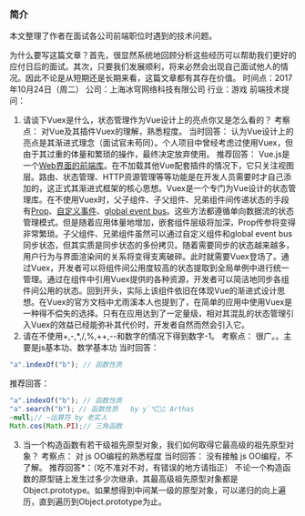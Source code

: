 ### 简介
本文整理了作者在面试各公司前端职位时遇到的技术问题。

为什么要写这篇文章？首先，很显然系统地回顾分析这些经历可以帮助我们更好的应付日后的面试。其次，只要我们发展顺利，将来必然会出现自己面试他人的情况。因此不论是从短期还是长期来看，这篇文章都有其存在价值。
时间点：2017年10月24日（周二）
公司：上海冰穹网络科技有限公司
行业：游戏
前端技术提问：
1. 请谈下Vuex是什么，状态管理作为Vue设计上的亮点你又是怎么看的？
考察点：
    对Vue及其插件Vuex的理解，熟悉程度。
当时回答：
    认为Vue设计上的亮点是其渐进式理念（面试官未苟同）。个人项目中曾经考虑过使用Vuex，但由于其过重的体量和繁琐的操作，最终决定放弃使用。
推荐回答：
    Vue.js是一个[Web界面的前端库](https://zhuanlan.zhihu.com/evanyou/20302927)。在不加载其他Vue配套插件的情况下，它只关注视图层。路由、状态管理、HTTP资源管理等等功能是在开发人员需要时才自己添加的，这正式其渐进式框架的核心思想。Vuex是一个专门为Vue设计的状态管理库。在不使用Vuex时，父子组件、子父组件、兄弟组件间传递状态的手段有[Prop](https://cn.vuejs.org/v2/guide/components.html#Prop)、[自定义事件](https://cn.vuejs.org/v2/guide/components.html#自定义事件)、[global event bus](https://cn.vuejs.org/v2/guide/components.html#非父子组件的通信)。这些方法都遵循单向数据流的状态管理模式。但是随着应用体量地增加，嵌套组件层级将加深，Prop传参将变得非常繁琐。子父组件、兄弟组件虽然可以通过自定义组件和global event bus同步状态，但其实质是同步状态的多份拷贝。随着需要同步的状态越来越多，用户行为与界面渲染间的关系将变得支离破碎。此时就需要Vuex登场了。通过Vuex，开发者可以将组件间公用度较高的状态提取到全局单例中进行统一管理。通过在组件中引用Vuex提供的各种资源，开发者可以简洁地同步各组件间公用的状态。回到开头，实际上该组件依旧在体现Vue的渐进式设计思想。在Vuex的官方文档中尤雨溪本人也提到了，在简单的应用中使用Vuex是一种得不偿失的选择。只有在应用达到了一定量级，相对其混乱的状态管理引入Vuex的效益已经能弥补其代价时，开发者自然而然会引入它。
2. 请在不使用+,-,*,/,%,++,--和数字的情况下得到数字-1。
考察点：
    很广。。主要是js基本功、数学基本功
当时回答：
``` javascript
"a".indexOf("b"); // 函数性质
```
推荐回答：
``` javascript
"a".indexOf("b"); // 函数性质
"a".search("b"); // 函数性质   by y`℃♫ Arthas
~null;// ~运算符 by 老实人
Math.cos(Math.PI);// 三角函数
```
3. 当一个构造函数有若干级祖先原型对象，我们如何取得它最高级的祖先原型对象？
考察点：
    对 js OO编程的熟悉程度
当时回答：
    没有接触 js OO编程，不了解。
推荐回答*：（吃不准对不对，有错误的地方请指正）
    不论一个构造函数的原型链上发生过多少次继承，其最高级祖先原型对象都是Object.prototype。如果想得到中间某一级的原型对象，可以递归的向上遍历，直到遍历到Object.prototype为止。